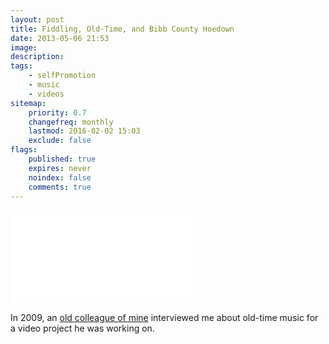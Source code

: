 ```yaml
---
layout: post
title: Fiddling, Old-Time, and Bibb County Hoedown
date: 2013-05-06 21:53
image:
description:
tags:
    - selfPromotion
    - music
    - videos
sitemap:
    priority: 0.7
    changefreq: monthly
    lastmod: 2016-02-02 15:03
    exclude: false
flags:
    published: true
    expires: never
    noindex: false
    comments: true
---
```


<iframe src="//www.youtube.com/embed/_bDcIKc6edM" frameborder="0" allowfullscreen></iframe>

In 2009, an [old colleague of mine](https://jackknifedjuggernaut.net) interviewed me about old-time music for a video project he was working on.
